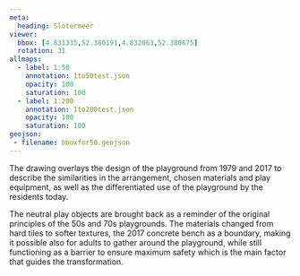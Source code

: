 ```yaml
---
meta:
  heading: Slotermeer
viewer:
  bbox: [4.831335,52.380191,4.832063,52.380675]
  rotation: 31
allmaps:
  - label: 1:50
    annotation: 1to50test.json
    opacity: 100
    saturation: 100
  - label: 1:200
    annotation: 1to200test.json
    opacity: 100
    saturation: 100
geojson:
 - filename: bboxfor50.geojson
---
```

The drawing overlays the design of the playground from 1979 and 2017 to describe the similarities in the arrangement, chosen materials and play equipment, as well as the differentiated use of the playground by the residents today. 

The neutral play objects are brought back as a reminder of the original principles of the 50s and 70s playgrounds. The materials changed from hard tiles to softer textures, the 2017 concrete bench as a boundary, making it possible also for adults to gather around the playground, while still functioning as a barrier to ensure maximum safety which is the main factor that guides the transformation. 